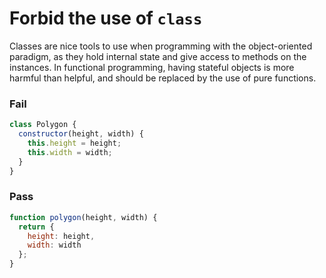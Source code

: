 # Forbid the use of `class`

Classes are nice tools to use when programming with the object-oriented paradigm, as they hold internal state and give access to methods on the instances. In functional programming, having stateful objects is more harmful than helpful, and should be replaced by the use of pure functions.

### Fail

```js
class Polygon {
  constructor(height, width) {
    this.height = height;
    this.width = width;
  }
}
```

### Pass

```js
function polygon(height, width) {
  return {
    height: height,
    width: width
  };
}
```
